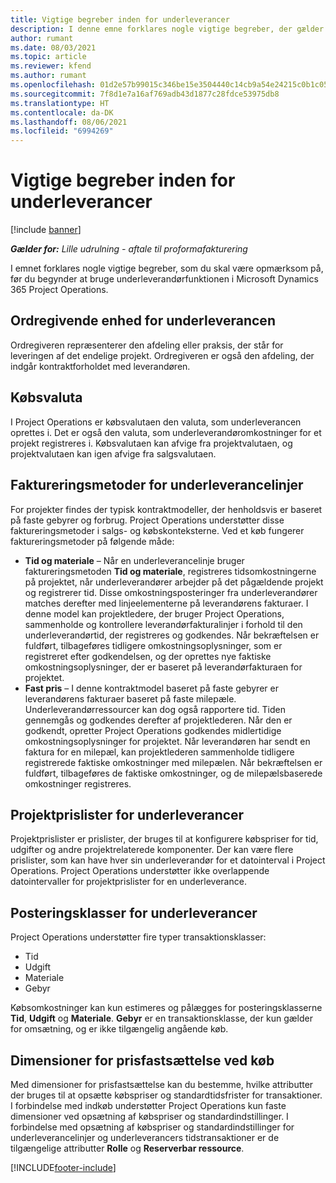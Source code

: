 ```yaml
---
title: Vigtige begreber inden for underleverancer
description: I denne emne forklares nogle vigtige begreber, der gælder for underleverancer i Microsoft Dynamics 365 Project Operations.
author: rumant
ms.date: 08/03/2021
ms.topic: article
ms.reviewer: kfend
ms.author: rumant
ms.openlocfilehash: 01d2e57b99015c346be15e3504440c14cb9a54e24215c0b1c052c5112f4b940a
ms.sourcegitcommit: 7f8d1e7a16af769adb43d1877c28fdce53975db8
ms.translationtype: HT
ms.contentlocale: da-DK
ms.lasthandoff: 08/06/2021
ms.locfileid: "6994269"
---
```

# <a name="key-concepts-in-subcontracting"></a>Vigtige begreber inden for underleverancer

[!include [banner](../../includes/dataverse-preview.md)]

_**Gælder for:** Lille udrulning - aftale til proformafakturering_

I emnet forklares nogle vigtige begreber, som du skal være opmærksom på, før du begynder at bruge underleverandørfunktionen i Microsoft Dynamics 365 Project Operations.

## <a name="contracting-unit-on-the-subcontract"></a>Ordregivende enhed for underleverancen

Ordregiveren repræsenterer den afdeling eller praksis, der står for leveringen af det endelige projekt. Ordregiveren er også den afdeling, der indgår kontraktforholdet med leverandøren.

## <a name="purchase-currency"></a>Købsvaluta

I Project Operations er købsvalutaen den valuta, som underleverancen oprettes i. Det er også den valuta, som underleverandøromkostninger for et projekt registreres i. Købsvalutaen kan afvige fra projektvalutaen, og projektvalutaen kan igen afvige fra salgsvalutaen.

## <a name="billing-methods-on-subcontract-lines"></a>Faktureringsmetoder for underleverancelinjer

For projekter findes der typisk kontraktmodeller, der henholdsvis er baseret på faste gebyrer og forbrug. Project Operations understøtter disse faktureringsmetoder i salgs- og købskonteksterne. Ved et køb fungerer faktureringsmetoder på følgende måde:

- **Tid og materiale** – Når en underleverancelinje bruger faktureringsmetoden **Tid og materiale**, registreres tidsomkostningerne på projektet, når underleverandører arbejder på det pågældende projekt og registrerer tid. Disse omkostningsposteringer fra underleverandører matches derefter med linjeelementerne på leverandørens fakturaer. I denne model kan projektledere, der bruger Project Operations, sammenholde og kontrollere leverandørfakturalinjer i forhold til den underleverandørtid, der registreres og godkendes. Når bekræftelsen er fuldført, tilbageføres tidligere omkostningsoplysninger, som er registreret efter godkendelsen, og der oprettes nye faktiske omkostningsoplysninger, der er baseret på leverandørfakturaen for projektet.
- **Fast pris** – I denne kontraktmodel baseret på faste gebyrer er leverandørens fakturaer baseret på faste milepæle. Underleverandørressourcer kan dog også rapportere tid. Tiden gennemgås og godkendes derefter af projektlederen. Når den er godkendt, opretter Project Operations godkendes midlertidige omkostningsoplysninger for projektet. Når leverandøren har sendt en faktura for en milepæl, kan projektlederen sammenholde tidligere registrerede faktiske omkostninger med milepælen. Når bekræftelsen er fuldført, tilbageføres de faktiske omkostninger, og de milepælsbaserede omkostninger registreres.

## <a name="project-price-lists-on-subcontracts"></a>Projektprislister for underleverancer

Projektprislister er prislister, der bruges til at konfigurere købspriser for tid, udgifter og andre projektrelaterede komponenter. Der kan være flere prislister, som kan have hver sin underleverandør for et datointerval i Project Operations. Project Operations understøtter ikke overlappende datointervaller for projektprislister for en underleverance.

## <a name="transaction-classes-on-subcontracts"></a>Posteringsklasser for underleverancer

Project Operations understøtter fire typer transaktionsklasser:

- Tid
- Udgift
- Materiale
- Gebyr

Købsomkostninger kan kun estimeres og pålægges for posteringsklasserne **Tid**, **Udgift** og **Materiale**. **Gebyr** er en transaktionsklasse, der kun gælder for omsætning, og er ikke tilgængelig angående køb.

## <a name="purchase-pricing-dimensions"></a>Dimensioner for prisfastsættelse ved køb

Med dimensioner for prisfastsættelse kan du bestemme, hvilke attributter der bruges til at opsætte købspriser og standardtidsfrister for transaktioner. I forbindelse med indkøb understøtter Project Operations kun faste dimensioner ved opsætning af købspriser og standardindstillinger. I forbindelse med opsætning af købspriser og standardindstillinger for underleverancelinjer og underleverancers tidstransaktioner er de tilgængelige attributter **Rolle** og **Reserverbar ressource**.

[!INCLUDE[footer-include](../../includes/footer-banner.md)]

